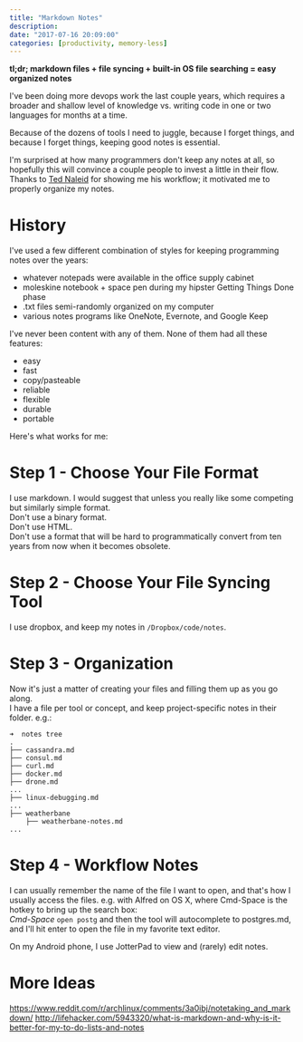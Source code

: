 ```yaml
---
title: "Markdown Notes"
description: 
date: "2017-07-16 20:09:00"
categories: [productivity, memory-less]
---
```


**tl;dr; markdown files + file syncing + built-in OS file searching = easy organized notes**

I've been doing more devops work the last couple years, 
which requires a broader and shallow level of knowledge vs. writing code in one or two languages for months at a time.    

Because of the dozens of tools I need to juggle, because I forget things, and because I forget things, keeping good notes is essential.  

I'm surprised at how many programmers don't keep any notes at all, so hopefully this will convince a couple people to invest a little in their flow. 
Thanks to [Ted Naleid](http://naleid.com/) for showing me his workflow; it motivated me to properly organize my notes.

# History
  
I've used a few different combination of styles for keeping programming notes over the years:

- whatever notepads were available in the office supply cabinet
- moleskine notebook + space pen during my hipster Getting Things Done phase
- .txt files semi-randomly organized on my computer
- various notes programs like OneNote, Evernote, and Google Keep 
   
   
I've never been content with any of them.  None of them had all these features:

- easy
- fast
- copy/pasteable
- reliable
- flexible
- durable
- portable 
  
  
Here's what works for me:

# Step 1 - Choose Your File Format
I use markdown.  I would suggest that unless you really like some competing but similarly simple format.  
Don't use a binary format.  
Don't use HTML.  
Don't use a format that will be hard to programmatically convert from ten years from now when it becomes obsolete.  

# Step 2 - Choose Your File Syncing Tool
I use dropbox, and keep my notes in `/Dropbox/code/notes`.

# Step 3 - Organization
Now it's just a matter of creating your files and filling them up as you go along.  
I have a file per tool or concept, and keep project-specific notes in their folder. e.g.:
```
➜  notes tree
.
├── cassandra.md
├── consul.md
├── curl.md
├── docker.md
├── drone.md
...
├── linux-debugging.md
...
├── weatherbane
    ├── weatherbane-notes.md
...
```

# Step 4 - Workflow Notes
I can usually remember the name of the file I want to open, and that's how I usually access the files.
e.g. with Alfred on OS X, where Cmd-Space is the hotkey to bring up the search box:  
_Cmd-Space_ `open postg` and then the tool will autocomplete to postgres.md, and I'll hit enter to open the file in my favorite text editor.  

On my Android phone, I use JotterPad to view and (rarely) edit notes.


# More Ideas
https://www.reddit.com/r/archlinux/comments/3a0ibj/notetaking_and_markdown/
http://lifehacker.com/5943320/what-is-markdown-and-why-is-it-better-for-my-to-do-lists-and-notes
